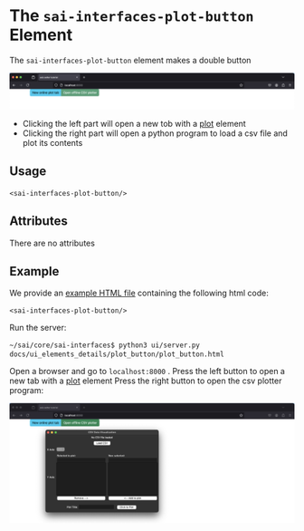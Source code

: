 The `sai-interfaces-plot-button` Element
=========================================
The `sai-interfaces-plot-button` element makes a double button

![](./plot_button.png)

* Clicking the left part will open a new tob with a [plot](../plot/README.md) element
* Clicking the right part will open a python program to load a csv file and plot its contents

## Usage

```
<sai-interfaces-plot-button/>
```

## Attributes

There are no attributes

## Example

We provide an [example HTML file](./plot_button.html) containing the following html code:

```
<sai-interfaces-plot-button/>
```

Run the server:

```
~/sai/core/sai-interfaces$ python3 ui/server.py docs/ui_elements_details/plot_button/plot_button.html 
```

Open a browser and go to `localhost:8000` .
Press the left button to open a new tab with a [plot](../plot/README.md) element
Press the right button to open the csv plotter program:

![](./csv_plotter.png)


